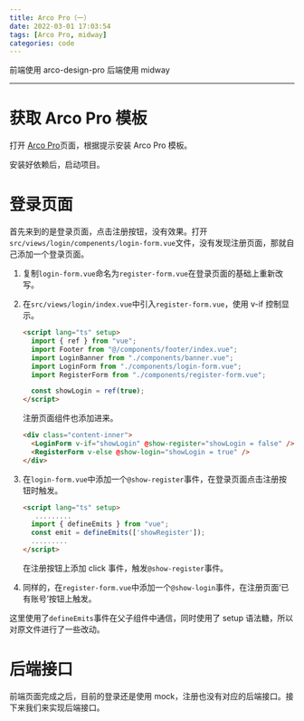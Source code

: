 ```yaml
---
title: Arco Pro（一）
date: 2022-03-01 17:03:54
tags: [Arco Pro, midway]
categories: code
---
```


前端使用 arco-design-pro 后端使用 midway

---

# 获取 Arco Pro 模板

打开 [Arco Pro](https://arco.design/vue/docs/pro/start)页面，根据提示安装 Arco Pro 模板。

安装好依赖后，启动项目。

# 登录页面

首先来到的是登录页面，点击注册按钮，没有效果。打开`src/views/login/compenents/login-form.vue`文件，没有发现注册页面，那就自己添加一个登录页面。

1. 复制`login-form.vue`命名为`register-form.vue`在登录页面的基础上重新改写。

2. 在`src/views/login/index.vue`中引入`register-form.vue`，使用 v-if 控制显示。

   ```html
   <script lang="ts" setup>
     import { ref } from "vue";
     import Footer from "@/components/footer/index.vue";
     import LoginBanner from "./components/banner.vue";
     import LoginForm from "./components/login-form.vue";
     import RegisterForm from "./components/register-form.vue";

     const showLogin = ref(true);
   </script>
   ```

   注册页面组件也添加进来。

   ```html
   <div class="content-inner">
     <LoginForm v-if="showLogin" @show-register="showLogin = false" />
     <RegisterForm v-else @show-login="showLogin = true" />
   </div>
   ```

3. 在`login-form.vue`中添加一个`@show-register`事件，在登录页面点击注册按钮时触发。

   ```html
   <script lang="ts" setup>
      .........
     import { defineEmits } from "vue";
     const emit = defineEmits(['showRegister']);
     .........
   </script>
   ```

   在注册按钮上添加 click 事件，触发`@show-register`事件。

4. 同样的，在`register-form.vue`中添加一个`@show-login`事件，在注册页面‘已有账号’按钮上触发。

这里使用了`defineEmits`事件在父子组件中通信，同时使用了 setup 语法糖，所以对原文件进行了一些改动。

# 后端接口

前端页面完成之后，目前的登录还是使用 mock，注册也没有对应的后端接口。接下来我们来实现后端接口。
